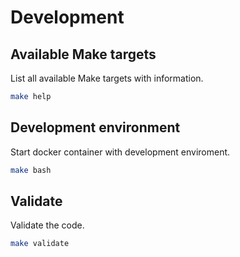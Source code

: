 # Development

## Available Make targets

List all available Make targets with information.

```bash
make help
```

## Development environment

Start docker container with development enviroment.

```bash
make bash
```

## Validate

Validate the code.

```bash
make validate
```
